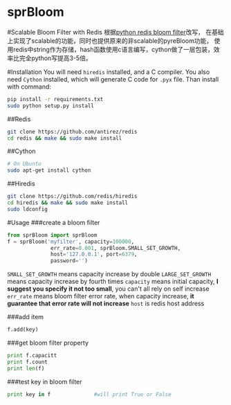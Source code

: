 sprBloom
========

#Scalable Bloom Filter with Redis
根据[python redis bloom filter](https://github.com/seomoz/pyreBloom)改写，
在基础上实现了scalable的功能，同时也提供原来的非scalable的pyreBloom功能，
使用redis中string作为存储，hash函数使用c语言编写，cython做了一层包装，效
率比完全python写提高3-5倍。


#Installation
You will need `hiredis` installed, and a C compiler. You also need `Cython` 
installed, which will generate C code for `.pyx` file. Than install with 
command:
```bash
pip install -r requirements.txt
sudo python setup.py install
```

##Redis
```bash
git clone https://github.com/antirez/redis
cd redis && make && sudo make install
```

##Cython
```bash
# On Ubuntu
sudo apt-get install cython
```

##Hiredis
```bash
git clone https://github.com/redis/hiredis
cd hiredis && make && sudo make install
sudo ldconfig
```

#Usage
###create a bloom filter
```python
from sprBloom import sprBloom
f = sprBloom('myfilter', capacity=100000, 
              err_rate=0.001, sprBloom.SMALL_SET_GROWTH,
              host='127.0.0.1', port=6379,
              password='')
```
`SMALL_SET_GROWTH` means capacity increase by double
`LARGE_SET_GROWTH` means capacity increase by fourth times
`capacity` means initial capacity, **I suggest you specify it not too small**, you can't all rely on self increase
`err_rate` means bloom filter error rate, when capacity increase, **it guarantee that error rate will not increase**
`host` is redis host address

###add item
```python
f.add(key)
```

###get bloom filter property
```python
print f.capacitt
print f.count
print len(f)
```

###test key in bloom filter
```python
print key in f              #will print True or False
```
